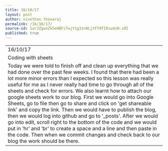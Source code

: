 ```yaml
---
title: 16/10/17
layout: post
author: nivethan.thavaraj
permalink: /16/10/17/
source-id: 1arJZgwnZk5eHBFifwjY1g3znNLjtFY9fI0iw4zN-z8I
published: true
---
```

<table>
  <tr>
    <td>16/10/17</td>
  </tr>
  <tr>
    <td>Coding with sheets
</td>
  </tr>
  <tr>
    <td>Today we were told to finish off and clean up everything that we had done over the past few weeks. I found that there had been a lot more minor errors than I expected so this lesson was really useful for me as I never really had time to go through all of the sheets and check for errors. We also learnt how to attach our google sheets work to our blog. First we would go into Google Sheets, go to file then go to share and click on 'get shareable link' and copy the link. Then we would have to publish the blog, then we would log into github and go to ‘_posts’. After we would go into edit, scroll right to the bottom of the code and we would put in ‘hr’ and ‘br’ to create a space and a line and then paste in the code. Then when we commit changes and check back to our blog the work should be there.
</td>
  </tr>
</table>



